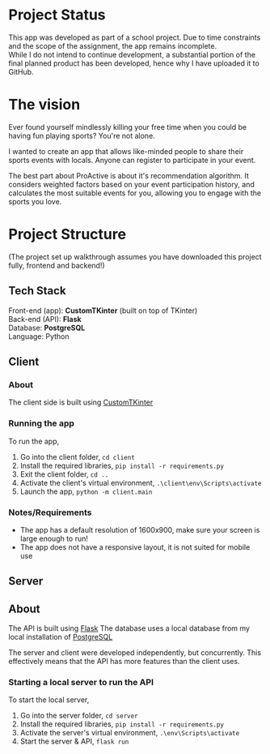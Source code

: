 # Project Status
This app was developed as part of a school project. Due to time constraints and the scope of the assignment, the app remains incomplete.\
While I do not intend to continue development, a substantial portion of the final planned product has been developed, hence why I have uploaded it to GitHub.

# The vision
Ever found yourself mindlessly killing your free time when you could be having fun playing sports? You're not alone.

I wanted to create an app that allows like-minded people to share their sports events with locals. Anyone can register to participate in your event.

The best part about ProActive is about it's recommendation algorithm. It considers weighted factors based on your event participation history, and calculates the most suitable events for you, allowing you to engage with the sports you love.

# Project Structure
(The project set up walkthrough assumes you have downloaded this project fully, frontend and backend!)

## Tech Stack
Front-end (app): **CustomTKinter** (built on top of TKinter)  
Back-end (API): **Flask**  
Database: **PostgreSQL**  
Language: Python
## Client
### About
The client side is built using [CustomTKinter](https://customtkinter.tomschimansky.com/)
### Running the app
To run the app,
1. Go into the client folder, `cd client`
2. Install the required libraries, `pip install -r requirements.py`
3. Exit the client folder, `cd ..`
4. Activate the client's virtual environment, `.\client\env\Scripts\activate`
5. Launch the app, `python -m client.main`
### Notes/Requirements
- The app has a default resolution of 1600x900, make sure your screen is large enough to run!
- The app does not have a responsive layout, it is not suited for mobile use

## Server
## About
The API is built using [Flask](https://flask.palletsprojects.com/)  The database uses a local database from my local installation of [PostgreSQL](https://www.postgresql.org/docs/)

The server and client were developed independently, but concurrently. This effectively means that the API has more features than the client uses.
### Starting a local server to run the API
To start the local server,
1. Go into the server folder, `cd server`
2. Install the required libraries, `pip install -r requirements.py`
4. Activate the server's virtual environment, `.\env\Scripts\activate`
5. Start the server & API, `flask run`


